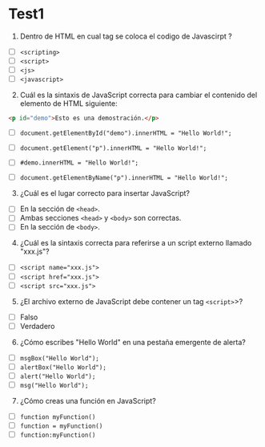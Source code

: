 # Test1

1. Dentro de HTML en cual tag se coloca el codigo de Javascirpt ?

- [ ] `<scripting>`
- [ ] `<script>`
- [ ] `<js>`
- [ ] `<javascript>`

2. Cuál es la sintaxis de JavaScript correcta para cambiar el contenido del elemento de HTML siguiente: 

```html
<p id="demo">Esto es una demostración.</p>
```
- [ ] `document.getElementById("demo").innerHTML = "Hello World!";`
- [ ] `document.getElement("p").innerHTML = "Hello World!";`
- [ ] `#demo.innerHTML = "Hello World!";`
- [ ] `document.getElementByName("p").innerHTML = "Hello World!";`


3. ¿Cuál es el lugar correcto para insertar JavaScript?

- [ ] En la sección de `<head>`.
- [ ] Ambas secciones `<head>` y `<body>` son correctas.
- [ ] En la sección de `<body>`.

4. ¿Cuál es la sintaxis correcta para referirse a un script externo llamado "xxx.js"?

- [ ] `<script name="xxx.js">`
- [ ] `<script href="xxx.js">`
- [ ] `<script src="xxx.js">`

5. ¿El archivo externo de JavaScript debe contener un tag `<script>`>?

- [ ] Falso
- [ ] Verdadero

6. ¿Cómo escribes "Hello World" en una pestaña emergente de alerta?

- [ ] `msgBox("Hello World");`
- [ ] `alertBox("Hello World");`
- [ ] `alert("Hello World");`
- [ ] `msg("Hello World");`

7. ¿Cómo creas una función en JavaScript?

- [ ] `function myFunction()`
- [ ] `function = myFunction()`
- [ ] `function:myFunction()`